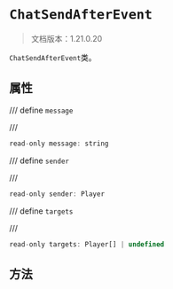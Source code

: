 # `ChatSendAfterEvent`

> 文档版本：1.21.0.20

`ChatSendAfterEvent`类。

## 属性

/// define
`message`


///

```js
read-only message: string
```


/// define
`sender`


///

```js
read-only sender: Player
```


/// define
`targets`


///

```js
read-only targets: Player[] | undefined
```


## 方法
